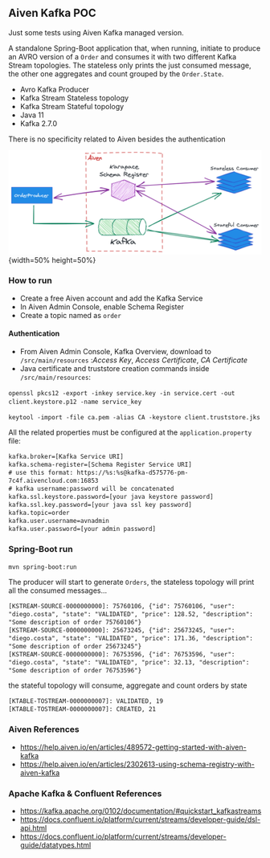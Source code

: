 ## Aiven Kafka POC

Just some tests using Aiven Kafka managed version.

A standalone Spring-Boot application that, when running, initiate to produce an AVRO version of a `Order` and consumes
it with two different Kafka Stream topologies. The stateless only prints the just consumed message, the other one
aggregates and count grouped by the `Order.State`.

- Avro Kafka Producer
- Kafka Stream Stateless topology
- Kafka Stream Stateful topology
- Java 11
- Kafka 2.7.0

There is no specificity related to Aiven besides the authentication

![Diagram](aiven-kafka-poc.png?raw=true "POC Diagram"){width=50% height=50%}

### How to run

- Create a free Aiven account and add the Kafka Service
- In Aiven Admin Console, enable Schema Register
- Create a topic named as `order`

#### Authentication

- From Aiven Admin Console, Kafka Overview, download to `/src/main/resources` :_Access Key_, _Access Certificate_, _CA
  Certificate_
- Java certificate and truststore creation commands inside `/src/main/resources`:

`openssl pkcs12 -export -inkey service.key -in service.cert -out client.keystore.p12 -name service_key`

`keytool -import -file ca.pem -alias CA -keystore client.truststore.jks`

All the related properties must be configured at the `application.property` file:

``` 
kafka.broker=[Kafka Service URI]
kafka.schema-register=[Schema Register Service URI]
# use this format: https://%s:%s@kafka-d575776-pm-7c4f.aivencloud.com:16853
# kafka username:password will be concatenated
kafka.ssl.keystore.password=[your java keystore password]
kafka.ssl.key.password=[your java ssl key password]
kafka.topic=order
kafka.user.username=avnadmin
kafka.user.password=[your admin password]
```

### Spring-Boot run

`mvn spring-boot:run`

The producer will start to generate `Orders`, the stateless topology will print all the consumed messages...

```  
[KSTREAM-SOURCE-0000000000]: 75760106, {"id": 75760106, "user": "diego.costa", "state": "VALIDATED", "price": 128.52, "description": "Some description of order 75760106"}
[KSTREAM-SOURCE-0000000000]: 25673245, {"id": 25673245, "user": "diego.costa", "state": "VALIDATED", "price": 171.36, "description": "Some description of order 25673245"}
[KSTREAM-SOURCE-0000000000]: 76753596, {"id": 76753596, "user": "diego.costa", "state": "VALIDATED", "price": 32.13, "description": "Some description of order 76753596"}
```

the stateful topology will consume, aggregate and count orders by state

``` 
[KTABLE-TOSTREAM-0000000007]: VALIDATED, 19
[KTABLE-TOSTREAM-0000000007]: CREATED, 21
```

### Aiven References

- https://help.aiven.io/en/articles/489572-getting-started-with-aiven-kafka
- https://help.aiven.io/en/articles/2302613-using-schema-registry-with-aiven-kafka

### Apache Kafka & Confluent References

- https://kafka.apache.org/0102/documentation/#quickstart_kafkastreams
- https://docs.confluent.io/platform/current/streams/developer-guide/dsl-api.html
- https://docs.confluent.io/platform/current/streams/developer-guide/datatypes.html
